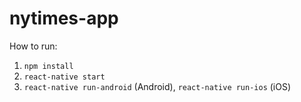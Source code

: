 # nytimes-app


How to run:
1. `npm install`
2. `react-native start`
3. `react-native run-android` (Android), `react-native run-ios` (iOS)
